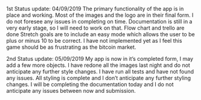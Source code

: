 1st Status update: 04/09/2019
The primary functionality of the app is in place and working. Most of the images and the logo are in their final form. I do not foresee any issues in completing on time. Documentation is still in a very early stage, so I will need to work on that. Flow chart and trello are done Stretch goals are to include an easy mode which allows the user to be plus or minus 10 to be correct. I have not implemented yet as I feel this game should be as frustrating as the bitcoin market.


2nd Status update: 05/09/2019
My app is now in it’s completed form, I may add a few more objects. I have redone all the images last night and do not anticipate any further style changes. I have run all tests and have not found any issues. All styling is complete and I don’t anticipate any further styling changes. I will be completing the documentation today and I do not anticipate any issues between now and submission. 
